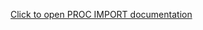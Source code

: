 [Click to open PROC IMPORT documentation](https://documentation.sas.com/?cdcId=pgmsascdc&cdcVersion=default&docsetId=proc&docsetTarget=n1qn5sclnu2l9dn1w61ifw8wqhts.htm)